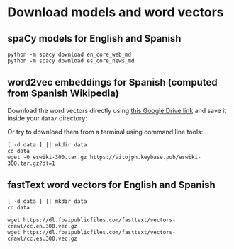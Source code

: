 # Download models and word vectors

## spaCy models for English and Spanish

    python -m spacy download en_core_web_md
    python -m spacy download es_core_news_md

## word2vec embeddings for Spanish (computed from Spanish Wikipedia)

Download the word vectors directly using [this Google Drive link](
https://drive.google.com/file/d/13_wOzznlWJATHDaVtsCOMqOqI3Q_hH93/view?usp=sharing) and save it inside your `data/` directory:

Or try to download them from a terminal using command line tools:

    [ -d data ] || mkdir data
    cd data
    wget -O eswiki-300.tar.gz https://vitojph.keybase.pub/eswiki-300.tar.gz?dl=1

## fastText word vectors for English and Spanish

    [ -d data ] || mkdir data
    cd data
    
    wget https://dl.fbaipublicfiles.com/fasttext/vectors-crawl/cc.en.300.vec.gz
    wget https://dl.fbaipublicfiles.com/fasttext/vectors-crawl/cc.es.300.vec.gz

